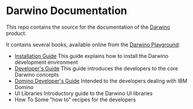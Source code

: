 # Darwino Documentation

This repo contains the source for the documentation of the [Darwino](https://www.darwino.com/) product.

It contains several books, available online from the [Darwino Playground](https://playground.darwino.com/):
- [Installation Guide](https://playground.darwino.com/playground.nsf/Doc_InstallationGuide.xsp)
This guide explains how to install the Darwino development environment
- [Developer's Guide](https://playground.darwino.com/playground.nsf/Doc_DeveloperGuide.xsp)
This guide introduces the developers to the core Darwino concepts
- [Domino Developer's Guide](https://playground.darwino.com/playground.nsf/Doc_DominoDeveloperGuide.xsp)
Intended to the developers dealing with IBM Domino
- UI Libraries
Introductory guide to the Darwino UI libraries
- How To
Some "how to" recipes for the developers

